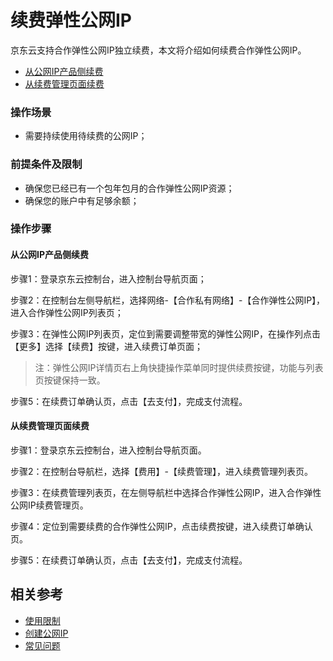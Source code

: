# 续费弹性公网IP

京东云支持合作弹性公网IP独立续费，本文将介绍如何续费合作弹性公网IP。

- [从公网IP产品侧续费](renew-elastic-ip#user-content-1)
- [从续费管理页面续费](renew-elastic-ip#user-content-2)

### 操作场景

- 需要持续使用待续费的公网IP；

### 前提条件及限制 
                                                     
- 确保您已经已有一个包年包月的合作弹性公网IP资源；
- 确保您的账户中有足够余额；

### 操作步骤

#### 从公网IP产品侧续费

<div id="user-content-1"></div>

步骤1：登录京东云控制台，进入控制台导航页面；

步骤2：在控制台左侧导航栏，选择网络-【合作私有网络】-【合作弹性公网IP】，进入合作弹性公网IP列表页；

步骤3：在弹性公网IP列表页，定位到需要调整带宽的弹性公网IP，在操作列点击【更多】选择【续费】按键，进入续费订单页面；

> 注：弹性公网IP详情页右上角快捷操作菜单同时提供续费按键，功能与列表页按键保持一致。

步骤5：在续费订单确认页，点击【去支付】，完成支付流程。


#### 从续费管理页面续费

<div id="user-content-2"></div>

步骤1：登录京东云控制台，进入控制台导航页面。

步骤2：在控制台导航栏，选择【费用】-【续费管理】，进入续费管理列表页。

步骤3：在续费管理列表页，在左侧导航栏中选择合作弹性公网IP，进入合作弹性公网IP续费管理页。

步骤4：定位到需要续费的合作弹性公网IP，点击续费按键，进入续费订单确认页。

步骤5：在续费订单确认页，点击【去支付】，完成支付流程。


## 相关参考

- [使用限制](../../Introduction/Restrictions.md)
- [创建公网IP](Create-Elastic-IP.md)
- [常见问题](../FAQ/FAQ.md)
